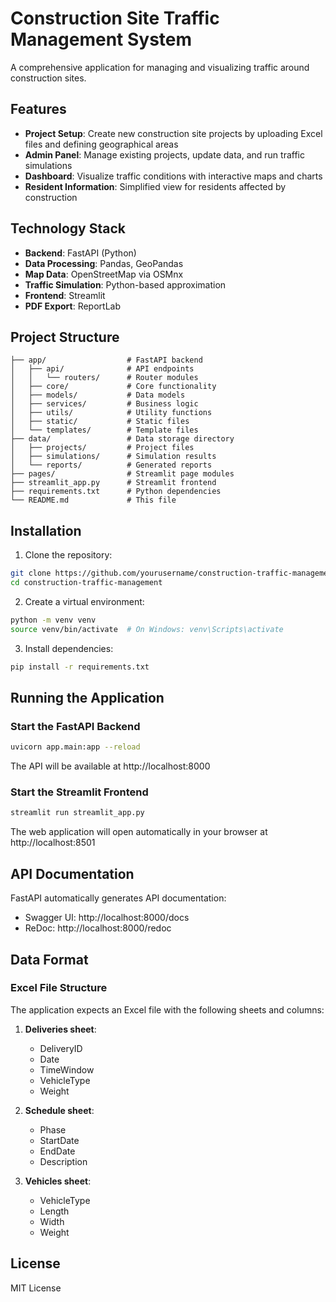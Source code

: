 # Construction Site Traffic Management System

A comprehensive application for managing and visualizing traffic around construction sites.

## Features

- **Project Setup**: Create new construction site projects by uploading Excel files and defining geographical areas
- **Admin Panel**: Manage existing projects, update data, and run traffic simulations
- **Dashboard**: Visualize traffic conditions with interactive maps and charts
- **Resident Information**: Simplified view for residents affected by construction

## Technology Stack

- **Backend**: FastAPI (Python)
- **Data Processing**: Pandas, GeoPandas
- **Map Data**: OpenStreetMap via OSMnx
- **Traffic Simulation**: Python-based approximation
- **Frontend**: Streamlit
- **PDF Export**: ReportLab

## Project Structure

```
├── app/                  # FastAPI backend
│   ├── api/              # API endpoints
│   │   └── routers/      # Router modules
│   ├── core/             # Core functionality
│   ├── models/           # Data models
│   ├── services/         # Business logic
│   ├── utils/            # Utility functions
│   ├── static/           # Static files
│   └── templates/        # Template files
├── data/                 # Data storage directory
│   ├── projects/         # Project files
│   ├── simulations/      # Simulation results
│   └── reports/          # Generated reports
├── pages/                # Streamlit page modules
├── streamlit_app.py      # Streamlit frontend
├── requirements.txt      # Python dependencies
└── README.md             # This file
```

## Installation

1. Clone the repository:

```bash
git clone https://github.com/yourusername/construction-traffic-management.git
cd construction-traffic-management
```

2. Create a virtual environment:

```bash
python -m venv venv
source venv/bin/activate  # On Windows: venv\Scripts\activate
```

3. Install dependencies:

```bash
pip install -r requirements.txt
```

## Running the Application

### Start the FastAPI Backend

```bash
uvicorn app.main:app --reload
```

The API will be available at http://localhost:8000

### Start the Streamlit Frontend

```bash
streamlit run streamlit_app.py
```

The web application will open automatically in your browser at http://localhost:8501

## API Documentation

FastAPI automatically generates API documentation:

- Swagger UI: http://localhost:8000/docs
- ReDoc: http://localhost:8000/redoc

## Data Format

### Excel File Structure

The application expects an Excel file with the following sheets and columns:

1. **Deliveries sheet**:
   - DeliveryID
   - Date
   - TimeWindow
   - VehicleType
   - Weight

2. **Schedule sheet**:
   - Phase
   - StartDate
   - EndDate
   - Description

3. **Vehicles sheet**:
   - VehicleType
   - Length
   - Width
   - Weight

## License

MIT License